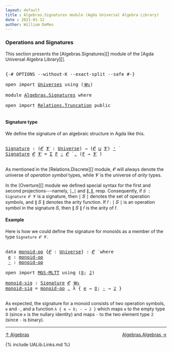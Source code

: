 ```yaml
---
layout: default
title : Algebras.Signatures module (Agda Universal Algebra Library)
date : 2021-01-12
author: William DeMeo
---
```


### <a id="operations-and-signatures">Operations and Signatures</a>

This section presents the [Algebras.Signatures][] module of the [Agda Universal Algebra Library][].

<pre class="Agda">

<a id="318" class="Symbol">{-#</a> <a id="322" class="Keyword">OPTIONS</a> <a id="330" class="Pragma">--without-K</a> <a id="342" class="Pragma">--exact-split</a> <a id="356" class="Pragma">--safe</a> <a id="363" class="Symbol">#-}</a>

<a id="368" class="Keyword">open</a> <a id="373" class="Keyword">import</a> <a id="380" href="Universes.html" class="Module">Universes</a> <a id="390" class="Keyword">using</a> <a id="396" class="Symbol">(</a><a id="397" href="Agda.Primitive.html#590" class="Primitive">𝓤₀</a><a id="399" class="Symbol">)</a>

<a id="402" class="Keyword">module</a> <a id="409" href="Algebras.Signatures.html" class="Module">Algebras.Signatures</a> <a id="429" class="Keyword">where</a>

<a id="436" class="Keyword">open</a> <a id="441" class="Keyword">import</a> <a id="448" href="Relations.Truncation.html" class="Module">Relations.Truncation</a> <a id="469" class="Keyword">public</a>

</pre>


#### <a id="signature-type">Signature type</a>

We define the signature of an algebraic structure in Agda like this.

<pre class="Agda">

<a id="Signature"></a><a id="622" href="Algebras.Signatures.html#622" class="Function">Signature</a> <a id="632" class="Symbol">:</a> <a id="634" class="Symbol">(</a><a id="635" href="Algebras.Signatures.html#635" class="Bound">𝓞</a> <a id="637" href="Algebras.Signatures.html#637" class="Bound">𝓥</a> <a id="639" class="Symbol">:</a> <a id="641" href="Agda.Primitive.html#423" class="Postulate">Universe</a><a id="649" class="Symbol">)</a> <a id="651" class="Symbol">→</a> <a id="653" class="Symbol">(</a><a id="654" href="Algebras.Signatures.html#635" class="Bound">𝓞</a> <a id="656" href="Agda.Primitive.html#636" class="Primitive Operator">⊔</a> <a id="658" href="Algebras.Signatures.html#637" class="Bound">𝓥</a><a id="659" class="Symbol">)</a> <a id="661" href="Agda.Primitive.html#606" class="Primitive Operator">⁺</a> <a id="663" href="Universes.html#403" class="Function Operator">̇</a>
<a id="665" href="Algebras.Signatures.html#622" class="Function">Signature</a> <a id="675" href="Algebras.Signatures.html#675" class="Bound">𝓞</a> <a id="677" href="Algebras.Signatures.html#677" class="Bound">𝓥</a> <a id="679" class="Symbol">=</a> <a id="681" href="MGS-MLTT.html#3074" class="Function">Σ</a> <a id="683" href="Algebras.Signatures.html#683" class="Bound">F</a> <a id="685" href="MGS-MLTT.html#3074" class="Function">꞉</a> <a id="687" href="Algebras.Signatures.html#675" class="Bound">𝓞</a> <a id="689" href="Universes.html#403" class="Function Operator">̇</a> <a id="691" href="MGS-MLTT.html#3074" class="Function">,</a> <a id="693" class="Symbol">(</a><a id="694" href="Algebras.Signatures.html#683" class="Bound">F</a> <a id="696" class="Symbol">→</a> <a id="698" href="Algebras.Signatures.html#677" class="Bound">𝓥</a> <a id="700" href="Universes.html#403" class="Function Operator">̇</a><a id="701" class="Symbol">)</a>

</pre>

As mentioned in the [Relations.Discrete][] module, 𝓞 will always denote the universe of *operation symbol* types, while 𝓥 is the universe of *arity* types.

In the [Overture][] module we defined special syntax for the first and second projections---namely, ∣\_∣ and ∥\_∥, resp. Consequently, if `𝑆 : Signature 𝓞 𝓥` is a signature, then ∣ 𝑆 ∣ denotes the set of operation symbols, and ∥ 𝑆 ∥ denotes the arity function. If 𝑓 : ∣ 𝑆 ∣ is an operation symbol in the signature 𝑆, then ∥ 𝑆 ∥ 𝑓 is the arity of 𝑓.



#### <a id="Example">Example</a>

Here is how we could define the signature for monoids as a member of the type `Signature 𝓞 𝓥`.

<pre class="Agda">

<a id="1369" class="Keyword">data</a> <a id="monoid-op"></a><a id="1374" href="Algebras.Signatures.html#1374" class="Datatype">monoid-op</a> <a id="1384" class="Symbol">{</a><a id="1385" href="Algebras.Signatures.html#1385" class="Bound">𝓞</a> <a id="1387" class="Symbol">:</a> <a id="1389" href="Agda.Primitive.html#423" class="Postulate">Universe</a><a id="1397" class="Symbol">}</a> <a id="1399" class="Symbol">:</a> <a id="1401" href="Algebras.Signatures.html#1385" class="Bound">𝓞</a> <a id="1403" href="Universes.html#403" class="Function Operator">̇</a> <a id="1405" class="Keyword">where</a>
 <a id="monoid-op.e"></a><a id="1412" href="Algebras.Signatures.html#1412" class="InductiveConstructor">e</a> <a id="1414" class="Symbol">:</a> <a id="1416" href="Algebras.Signatures.html#1374" class="Datatype">monoid-op</a>
 <a id="monoid-op.·"></a><a id="1427" href="Algebras.Signatures.html#1427" class="InductiveConstructor">·</a> <a id="1429" class="Symbol">:</a> <a id="1431" href="Algebras.Signatures.html#1374" class="Datatype">monoid-op</a>

<a id="1442" class="Keyword">open</a> <a id="1447" class="Keyword">import</a> <a id="1454" href="MGS-MLTT.html" class="Module">MGS-MLTT</a> <a id="1463" class="Keyword">using</a> <a id="1469" class="Symbol">(</a><a id="1470" href="MGS-MLTT.html#712" class="Function">𝟘</a><a id="1471" class="Symbol">;</a> <a id="1473" href="MGS-MLTT.html#2482" class="Function">𝟚</a><a id="1474" class="Symbol">)</a>

<a id="monoid-sig"></a><a id="1477" href="Algebras.Signatures.html#1477" class="Function">monoid-sig</a> <a id="1488" class="Symbol">:</a> <a id="1490" href="Algebras.Signatures.html#622" class="Function">Signature</a> <a id="1500" href="Overture.Preliminaries.html#8157" class="Generalizable">𝓞</a> <a id="1502" href="Agda.Primitive.html#590" class="Primitive">𝓤₀</a>
<a id="1505" href="Algebras.Signatures.html#1477" class="Function">monoid-sig</a> <a id="1516" class="Symbol">=</a> <a id="1518" href="Algebras.Signatures.html#1374" class="Datatype">monoid-op</a> <a id="1528" href="Overture.Preliminaries.html#13136" class="InductiveConstructor Operator">,</a> <a id="1530" class="Symbol">λ</a> <a id="1532" class="Symbol">{</a> <a id="1534" href="Algebras.Signatures.html#1412" class="InductiveConstructor">e</a> <a id="1536" class="Symbol">→</a> <a id="1538" href="MGS-MLTT.html#712" class="Function">𝟘</a><a id="1539" class="Symbol">;</a> <a id="1541" href="Algebras.Signatures.html#1427" class="InductiveConstructor">·</a> <a id="1543" class="Symbol">→</a> <a id="1545" href="MGS-MLTT.html#2482" class="Function">𝟚</a> <a id="1547" class="Symbol">}</a>

</pre>

As expected, the signature for a monoid consists of two operation symbols, `e` and `·`, and a function `λ { e → 𝟘; · → 𝟚 }` which maps `e` to the empty type 𝟘 (since `e` is the nullary identity) and maps `·` to the two element type 𝟚 (since `·` is binary).

-------------------------------------

[↑ Algebras](Algebras.html)
<span style="float:right;">[Algebras.Algebras →](Algebras.Algebras.html)</span>


{% include UALib.Links.md %}

